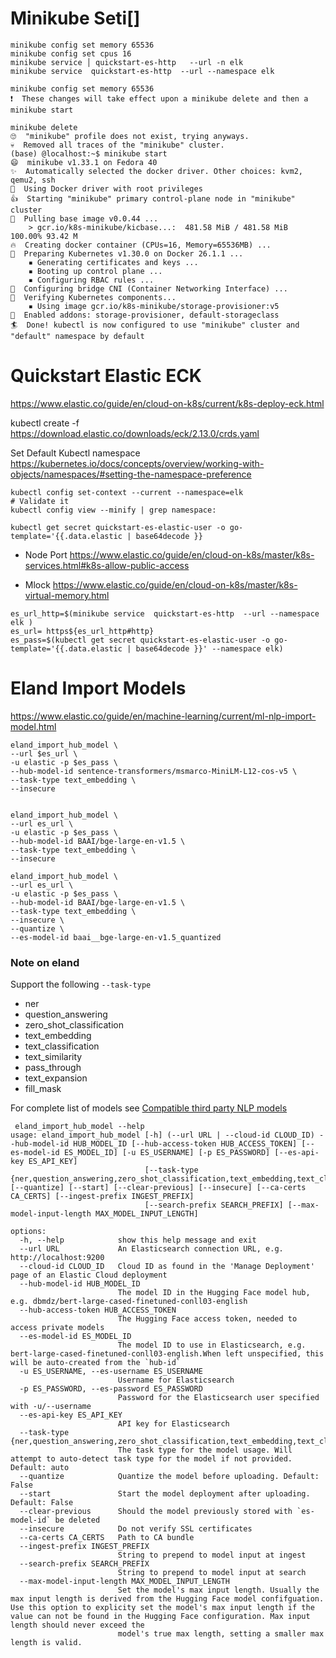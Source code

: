# Minikube Seti[]


```shell
minikube config set memory 65536
minikube config set cpus 16
minikube service │ quickstart-es-http   --url -n elk
minikube service  quickstart-es-http  --url --namespace elk
``` 

```shell
minikube config set memory 65536
❗  These changes will take effect upon a minikube delete and then a minikube start

minikube delete
🙄  "minikube" profile does not exist, trying anyways.
💀  Removed all traces of the "minikube" cluster.
(base) @localhost:~$ minikube start
😄  minikube v1.33.1 on Fedora 40
✨  Automatically selected the docker driver. Other choices: kvm2, qemu2, ssh
📌  Using Docker driver with root privileges
👍  Starting "minikube" primary control-plane node in "minikube" cluster
🚜  Pulling base image v0.0.44 ...
    > gcr.io/k8s-minikube/kicbase...:  481.58 MiB / 481.58 MiB  100.00% 93.42 M
🔥  Creating docker container (CPUs=16, Memory=65536MB) ...
🐳  Preparing Kubernetes v1.30.0 on Docker 26.1.1 ...
    ▪ Generating certificates and keys ...
    ▪ Booting up control plane ...
    ▪ Configuring RBAC rules ...
🔗  Configuring bridge CNI (Container Networking Interface) ...
🔎  Verifying Kubernetes components...
    ▪ Using image gcr.io/k8s-minikube/storage-provisioner:v5
🌟  Enabled addons: storage-provisioner, default-storageclass
🏄  Done! kubectl is now configured to use "minikube" cluster and "default" namespace by default

```

# Quickstart Elastic ECK
https://www.elastic.co/guide/en/cloud-on-k8s/current/k8s-deploy-eck.html

kubectl create -f https://download.elastic.co/downloads/eck/2.13.0/crds.yaml

Set Default Kubectl namespace
https://kubernetes.io/docs/concepts/overview/working-with-objects/namespaces/#setting-the-namespace-preference
```shell
kubectl config set-context --current --namespace=elk
# Validate it
kubectl config view --minify | grep namespace:
```

```shell
kubectl get secret quickstart-es-elastic-user -o go-template='{{.data.elastic | base64decode }}
```

- Node Port 
https://www.elastic.co/guide/en/cloud-on-k8s/master/k8s-services.html#k8s-allow-public-access

- Mlock
https://www.elastic.co/guide/en/cloud-on-k8s/master/k8s-virtual-memory.html


```shell
es_url_http=$(minikube service  quickstart-es-http  --url --namespace elk )
es_url= https${es_url_http#http} 
es_pass=$(kubectl get secret quickstart-es-elastic-user -o go-template='{{.data.elastic | base64decode }}' --namespace elk)
```
# Eland Import Models
https://www.elastic.co/guide/en/machine-learning/current/ml-nlp-import-model.html
```shell
eland_import_hub_model \
--url $es_url \
-u elastic -p $es_pass \
--hub-model-id sentence-transformers/msmarco-MiniLM-L12-cos-v5 \
--task-type text_embedding \
--insecure


eland_import_hub_model \
--url es_url \
-u elastic -p $es_pass \
--hub-model-id BAAI/bge-large-en-v1.5 \
--task-type text_embedding \
--insecure

eland_import_hub_model \
--url es_url \
-u elastic -p $es_pass \
--hub-model-id BAAI/bge-large-en-v1.5 \
--task-type text_embedding \
--insecure \
--quantize \
--es-model-id baai__bge-large-en-v1.5_quantized 
```
 
### Note on eland
Support the following `--task-type` 
- ner
- question_answering
- zero_shot_classification
- text_embedding
- text_classification
- text_similarity
- pass_through
- text_expansion
- fill_mask

For complete list of models see
[Compatible third party NLP models](https://www.elastic.co/guide/en/machine-learning/current/ml-nlp-model-ref.html)


```shell
 eland_import_hub_model --help
usage: eland_import_hub_model [-h] (--url URL | --cloud-id CLOUD_ID) --hub-model-id HUB_MODEL_ID [--hub-access-token HUB_ACCESS_TOKEN] [--es-model-id ES_MODEL_ID] [-u ES_USERNAME] [-p ES_PASSWORD] [--es-api-key ES_API_KEY]
                              [--task-type {ner,question_answering,zero_shot_classification,text_embedding,text_classification,text_similarity,pass_through,text_expansion,fill_mask}] [--quantize] [--start] [--clear-previous] [--insecure] [--ca-certs CA_CERTS] [--ingest-prefix INGEST_PREFIX]
                              [--search-prefix SEARCH_PREFIX] [--max-model-input-length MAX_MODEL_INPUT_LENGTH]

options:
  -h, --help            show this help message and exit
  --url URL             An Elasticsearch connection URL, e.g. http://localhost:9200
  --cloud-id CLOUD_ID   Cloud ID as found in the 'Manage Deployment' page of an Elastic Cloud deployment
  --hub-model-id HUB_MODEL_ID
                        The model ID in the Hugging Face model hub, e.g. dbmdz/bert-large-cased-finetuned-conll03-english
  --hub-access-token HUB_ACCESS_TOKEN
                        The Hugging Face access token, needed to access private models
  --es-model-id ES_MODEL_ID
                        The model ID to use in Elasticsearch, e.g. bert-large-cased-finetuned-conll03-english.When left unspecified, this will be auto-created from the `hub-id`
  -u ES_USERNAME, --es-username ES_USERNAME
                        Username for Elasticsearch
  -p ES_PASSWORD, --es-password ES_PASSWORD
                        Password for the Elasticsearch user specified with -u/--username
  --es-api-key ES_API_KEY
                        API key for Elasticsearch
  --task-type {ner,question_answering,zero_shot_classification,text_embedding,text_classification,text_similarity,pass_through,text_expansion,fill_mask}
                        The task type for the model usage. Will attempt to auto-detect task type for the model if not provided. Default: auto
  --quantize            Quantize the model before uploading. Default: False
  --start               Start the model deployment after uploading. Default: False
  --clear-previous      Should the model previously stored with `es-model-id` be deleted
  --insecure            Do not verify SSL certificates
  --ca-certs CA_CERTS   Path to CA bundle
  --ingest-prefix INGEST_PREFIX
                        String to prepend to model input at ingest
  --search-prefix SEARCH_PREFIX
                        String to prepend to model input at search
  --max-model-input-length MAX_MODEL_INPUT_LENGTH
                        Set the model's max input length. Usually the max input length is derived from the Hugging Face model confifguation. Use this option to explicity set the model's max input length if the value can not be found in the Hugging Face configuration. Max input length should never exceed the
                        model's true max length, setting a smaller max length is valid.

```


